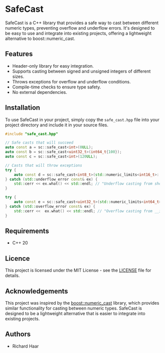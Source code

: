 # SafeCast

SafeCast is a C++ library that provides a safe way to cast between different numeric types, preventing overflow and underflow errors. It's designed to be easy to use and integrate into existing projects, offering a lightweight alternative to boost::numeric_cast.

## Features

* Header-only library for easy integration.
* Supports casting between signed and unsigned integers of different sizes.
* Throws exceptions for overflow and underflow conditions.
* Compile-time checks to ensure type safety.
* No external dependencies.


## Installation

To use SafeCast in your project, simply copy the `safe_cast.hpp` file into your project directory and include it in your source files.

```cpp
#include "safe_cast.hpp"

// Safe casts that will succeed
auto const a = sc::safe_cast<int>(0ULL);
auto const b = sc::safe_cast<uint32_t>(int64_t{100});
auto const c = sc::safe_cast<int>(120ULL);

// Casts that will throw exceptions
try {
    auto const d = sc::safe_cast<int8_t>(std::numeric_limits<int16_t>::min());
} catch (std::underflow_error const& ex) {
    std::cerr << ex.what() << std::endl; // "Underflow casting from short (value: -32768) to signed char."
}

try {
    auto const e = sc::safe_cast<uint32_t>(std::numeric_limits<int64_t>::max());
} catch (std::overflow_error const& ex) {
    std::cerr <<  ex.what() << std::endl; // "Overflow casting from __int64 (value: 9223372036854775807) to unsigned int."
}
```

## Requirements

* C++ 20

## Licence

This project is licensed under the MIT License - see the [LICENSE](LICENSE.txt) file for details.

## Acknowledgements

This project was inspired by the [boost::numeric_cast](https://www.boost.org/doc/libs/1_87_0/libs/numeric/conversion/doc/html/boost_numericconversion/improved_numeric_cast__.html) library, which provides similar functionality for casting between numeric types. SafeCast is designed to be a lightweight alternative that is easier to integrate into existing projects.

## Authors

* Richard Haar
